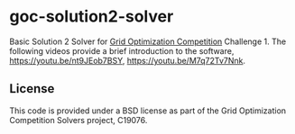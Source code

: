 # goc-solution2-solver

Basic Solution 2 Solver for [Grid Optimization Competition](https://gocompetition.energy.gov/) Challenge 1.  The following videos provide a brief introduction to the software, https://youtu.be/nt9JEob7BSY, https://youtu.be/M7q72Tv7Nnk.

## License

This code is provided under a BSD license as part of the Grid Optimization Competition Solvers project, C19076.
